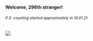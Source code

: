 #### Welcome, 296th stranger!

###### <sup>P.S. counting started approximately in 10.01.21</sup>

<img src="https://kraftwerk28.pp.ua/vcnt.png"></img>

